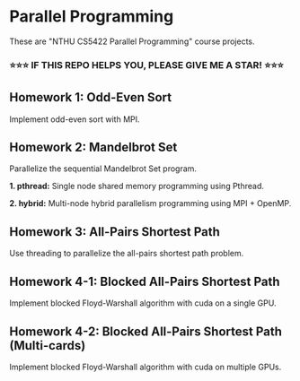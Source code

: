 # Parallel Programming
These are "NTHU CS5422 Parallel Programming" course projects.

<h3>⭐⭐⭐ IF THIS REPO HELPS YOU, PLEASE GIVE ME A STAR! ⭐⭐⭐</h3>

## Homework 1: Odd-Even Sort
Implement odd-even sort with MPI.

## Homework 2: Mandelbrot Set
Parallelize the sequential Mandelbrot Set program.

**1. pthread:** Single node shared memory programming using Pthread.

**2. hybrid:** Multi-node hybrid parallelism programming using MPI + OpenMP.

## Homework 3: All-Pairs Shortest Path
Use threading to parallelize the all-pairs shortest path problem.

## Homework 4-1: Blocked All-Pairs Shortest Path
Implement blocked Floyd-Warshall algorithm with cuda on a single GPU.

## Homework 4-2: Blocked All-Pairs Shortest Path (Multi-cards)
Implement blocked Floyd-Warshall algorithm with cuda on multiple GPUs.
